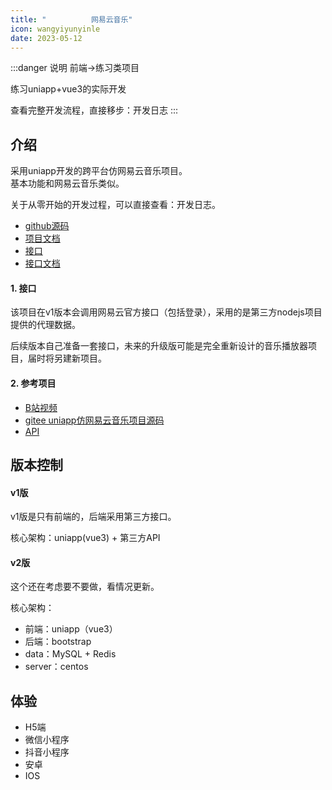```yaml
---
title: "          网易云音乐"
icon: wangyiyunyinle
date: 2023-05-12
---
```

:::danger 说明
前端->练习类项目  

练习uniapp+vue3的实际开发

查看完整开发流程，直接移步：开发日志
:::
## 介绍
采用uniapp开发的跨平台仿网易云音乐项目。  
基本功能和网易云音乐类似。

关于从零开始的开发过程，可以直接查看：开发日志。
- [github源码]()
- [项目文档]()
- [接口](https://github.com/Binaryify/NeteaseCloudMusicApi)
- [接口文档](https://binaryify.github.io/NeteaseCloudMusicApi/#/)

#### 1. 接口
该项目在v1版本会调用网易云官方接口（包括登录），采用的是第三方nodejs项目提供的代理数据。

后续版本自己准备一套接口，未来的升级版可能是完全重新设计的音乐播放器项目，届时将另建新项目。

#### 2. 参考项目
- [B站视频](https://www.bilibili.com/video/BV19P411N7xZ/?p=3)
- [gitee uniapp仿网易云音乐项目源码](https://gitee.com/fengxian_duck/netease-cloud-music)
- [API](https://github.com/Binaryify/NeteaseCloudMusicApi)


## 版本控制
#### v1版
v1版是只有前端的，后端采用第三方接口。

核心架构：uniapp(vue3) + 第三方API

#### v2版
这个还在考虑要不要做，看情况更新。

核心架构：
- 前端：uniapp（vue3）
- 后端：bootstrap
- data：MySQL + Redis
- server：centos

## 体验
- H5端
- 微信小程序
- 抖音小程序
- 安卓
- IOS
